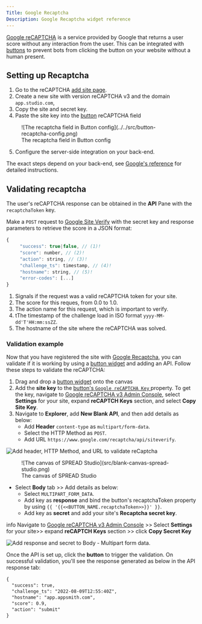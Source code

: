 ```yaml
---
Title: Google Recaptcha
Description: Google Recaptcha widget reference
---
```


<!--
README

For guidance on how to write documenation, see https://dev.stage.spread.ai/docs/contributor/guide.html. Contact Documentation when this document is ready for review.
-->

[Google reCAPTCHA](https://www.google.com/recaptcha) is a service provided by Google that returns a user score without any interaction from the user. This can be integrated with [buttons](buttons.md) to prevent bots from clicking the button on your website without a human present.

## Setting up Recaptcha

1. Go to the reCAPTCHA [add site page](https://www.google.com/recaptcha/admin/create).
2. Create a new site with version reCAPTCHA v3 and the domain `app.studio.com`,
3. Copy the site and secret key.
4. Paste the site key into the [button](button.md) reCAPTCHA field

<figure markdown="span">
     ![The recaptcha field in Button config](../../src/button-recaptcha-config.png)
     <figcaption>The recaptcha field in Button config</figcaption>
</figure>

5. Configure the server-side integration on your back-end.


The exact steps depend on your back-end, see [Google's reference](https://developers.google.com/recaptcha/docs/verify) for detailed instructions.

## Validating recaptcha
The user's reCAPTCHA response can be obtained in the **API** Pane with the `recaptchaToken` key.

Make a `POST` request to [Google Site Verify](`https://www.google.com/recaptcha/api/siteverify) with the secret key and response parameters to retrieve the score in a JSON format:

```javascript
{
     "success": true|false, // (1)!
     "score": number, // (2)!
     "action": string, // (3)!
     "challenge_ts": timestamp, // (4)! 
     "hostname": string, // (5)!
     "error-codes": [...]
}
```

1. Signals if the request was a valid reCAPTCHA token for your site.
2. The score for this reques, from 0.0 to 1.0.
3. The action name for this request, which is important to verify.
4. tThe timestamp of the challenge load in ISO format `yyyy-MM-dd'T'HH:mm:ssZZ`.
5. The hostname of the site where the reCAPTCHA was solved.

### Validation example

Now that you have registered the site with [Google Recaptcha](https://www.google.com/recaptcha/about/), you can validate if it is working by using a [button widget](/button.md) and adding an API. Follow these steps to validate the reCAPTCHA:

1. Drag and drop a [button widget](button.md) onto the canvas
2. Add the **site key** to the [button's `Google reCAPTCHA Key` ](button.md#validation)property. To get the key, navigate to [Google reCAPTCHA v3 Admin Console](https://www.google.com/recaptcha/admin), select **Settings** for your site, expand **reCAPTCH Keys** section, and select **Copy Site Key**.
3. Navigate to **Explorer**, add **New Blank API**, and then add details as below:
     * Add **Header** `content-type` as `multipart/form-data`.
     * Select the HTTP Method as `POST`.
     * Add URL `https://www.google.com/recaptcha/api/siteverify`.

![Add header, HTTP Method, and URL to validate reCaptcha](</img/Widgets__Button__reCAPTCHA__Validate_API__Content_Type_.png>)

<figure markdown="span">
     ![The canvas of SPREAD Studio](src/blank-canvas-spread-studio.png)
     <figcaption>The canvas of SPREAD Studio</figcaption>
</figure>

* Select **Body** tab >> Add details as below:
  * Select `MULTIPART_FORM`_`_`_`DATA`.
  * Add key as **response** and bind the button's recaptchaToken property by using `{{ '{{<<BUTTON_NAME.recaptchaToken>>}}' }}`.
  * Add key as **secret** and add your site's **Recaptcha secret key**.

info
Navigate to  [Google reCAPTCHA v3 Admin Console](https://www.google.com/recaptcha/admin) >> Select **Settings** for your site>> expand **reCAPTCH Keys** section >> click **Copy Secret Key**


![Add response and secret to Body - Multipart form data.](</img/Widgets__Button__reCAPTCHA__Validate_API__Add_reCaptchToken_and_Secret_to_Body_.png>)

Once the API is set up, click the **button** to trigger the validation. On successful validation, you'll see the response generated as below in the API response tab:

```
{
  "success": true,
  "challenge_ts": "2022-08-09T12:55:40Z",
  "hostname": "app.appsmith.com",
  "score": 0.9,
  "action": "submit"
}
```
